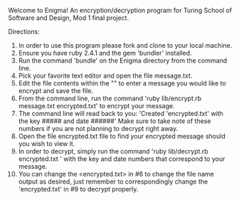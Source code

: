 Welcome to Enigma! An encryption/decryption program for Turing School of Software and Design, Mod 1 final project.

Directions:

1. In order to use this program please fork and clone to your local machine.
2. Ensure you have ruby 2.4.1 and the gem 'bundler' installed.
3. Run the command 'bundle' on the Enigma directory from the command line.
4. Pick your favorite text editor and open the file message.txt.
5. Edit the file contents within the "" to enter a message you would like to encrypt and save the file.
6. From the command line, run the command 'ruby lib/encrypt.rb message.txt encrypted.txt' to encrypt your message.
7. The command line will read back to you: 'Created 'encrypted.txt' with the key ##### and date ######' Make sure to take note of these numbers if you are not planning to decrypt right away.
8. Open the file encrypted.txt file to find your encrypted message should you wish to view it.
9. In order to decrypt, simply run the command 'ruby lib/decrypt.rb encrypted.txt <key number> <date number>' with the key and date numbers that correspond to your message.
10. You can change the <encrypted.txt> in #6 to change the file name output as desired, just remember to correspondingly change the 'encrypted.txt' in #9 to decrypt properly.
